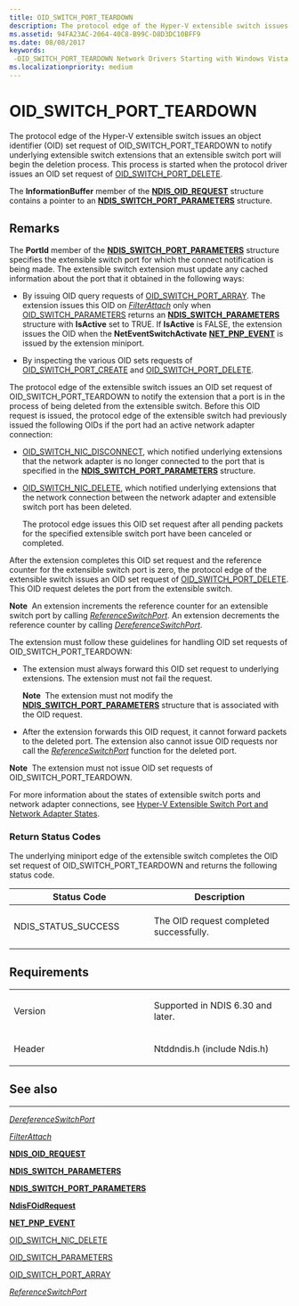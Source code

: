 ```yaml
---
title: OID_SWITCH_PORT_TEARDOWN
description: The protocol edge of the Hyper-V extensible switch issues an object identifier (OID) set request of OID_SWITCH_PORT_TEARDOWN to notify underlying extensible switch extensions that an extensible switch port will begin the deletion process.
ms.assetid: 94FA23AC-2064-40C8-B99C-D8D3DC10BFF9
ms.date: 08/08/2017
keywords: 
 -OID_SWITCH_PORT_TEARDOWN Network Drivers Starting with Windows Vista
ms.localizationpriority: medium
---
```


# OID\_SWITCH\_PORT\_TEARDOWN


The protocol edge of the Hyper-V extensible switch issues an object identifier (OID) set request of OID\_SWITCH\_PORT\_TEARDOWN to notify underlying extensible switch extensions that an extensible switch port will begin the deletion process. This process is started when the protocol driver issues an OID set request of [OID\_SWITCH\_PORT\_DELETE](oid-switch-port-delete.md).

The **InformationBuffer** member of the [**NDIS\_OID\_REQUEST**](https://msdn.microsoft.com/library/windows/hardware/ff566710) structure contains a pointer to an [**NDIS\_SWITCH\_PORT\_PARAMETERS**](https://msdn.microsoft.com/library/windows/hardware/hh598229) structure.

Remarks
-------

The **PortId** member of the [**NDIS\_SWITCH\_PORT\_PARAMETERS**](https://msdn.microsoft.com/library/windows/hardware/hh598229) structure specifies the extensible switch port for which the connect notification is being made. The extensible switch extension must update any cached information about the port that it obtained in the following ways:

-   By issuing OID query requests of [OID\_SWITCH\_PORT\_ARRAY](oid-switch-port-array.md). The extension issues this OID on [*FilterAttach*](https://msdn.microsoft.com/library/windows/hardware/ff549905) only when [OID\_SWITCH\_PARAMETERS](oid-switch-parameters.md) returns an [**NDIS\_SWITCH\_PARAMETERS**](https://msdn.microsoft.com/library/windows/hardware/hh598220) structure with **IsActive** set to TRUE. If **IsActive** is FALSE, the extension issues the OID when the **NetEventSwitchActivate** [**NET\_PNP\_EVENT**](https://msdn.microsoft.com/library/windows/hardware/ff568751) is issued by the extension miniport.

-   By inspecting the various OID sets requests of [OID\_SWITCH\_PORT\_CREATE](oid-switch-port-create.md) and [OID\_SWITCH\_PORT\_DELETE](oid-switch-port-delete.md).

The protocol edge of the extensible switch issues an OID set request of OID\_SWITCH\_PORT\_TEARDOWN to notify the extension that a port is in the process of being deleted from the extensible switch. Before this OID request is issued, the protocol edge of the extensible switch had previously issued the following OIDs if the port had an active network adapter connection:

-   [OID\_SWITCH\_NIC\_DISCONNECT](oid-switch-nic-disconnect.md), which notified underlying extensions that the network adapter is no longer connected to the port that is specified in the [**NDIS\_SWITCH\_PORT\_PARAMETERS**](https://msdn.microsoft.com/library/windows/hardware/hh598229) structure.

-   [OID\_SWITCH\_NIC\_DELETE](oid-switch-nic-delete.md), which notified underlying extensions that the network connection between the network adapter and extensible switch port has been deleted.

    The protocol edge issues this OID set request after all pending packets for the specified extensible switch port have been canceled or completed.

After the extension completes this OID set request and the reference counter for the extensible switch port is zero, the protocol edge of the extensible switch issues an OID set request of [OID\_SWITCH\_PORT\_DELETE](oid-switch-port-delete.md). This OID request deletes the port from the extensible switch.

**Note**  An extension increments the reference counter for an extensible switch port by calling [*ReferenceSwitchPort*](https://msdn.microsoft.com/library/windows/hardware/hh598295). An extension decrements the reference counter by calling [*DereferenceSwitchPort*](https://msdn.microsoft.com/library/windows/hardware/hh598142).

 

The extension must follow these guidelines for handling OID set requests of OID\_SWITCH\_PORT\_TEARDOWN:

-   The extension must always forward this OID set request to underlying extensions. The extension must not fail the request.

    **Note**  The extension must not modify the [**NDIS\_SWITCH\_PORT\_PARAMETERS**](https://msdn.microsoft.com/library/windows/hardware/hh598229) structure that is associated with the OID request.

     

-   After the extension forwards this OID request, it cannot forward packets to the deleted port. The extension also cannot issue OID requests nor call the [*ReferenceSwitchPort*](https://msdn.microsoft.com/library/windows/hardware/hh598295) function for the deleted port.

**Note**  The extension must not issue OID set requests of OID\_SWITCH\_PORT\_TEARDOWN.

 

For more information about the states of extensible switch ports and network adapter connections, see [Hyper-V Extensible Switch Port and Network Adapter States](https://msdn.microsoft.com/library/windows/hardware/hh598182).

### Return Status Codes

The underlying miniport edge of the extensible switch completes the OID set request of OID\_SWITCH\_PORT\_TEARDOWN and returns the following status code.

<table>
<colgroup>
<col width="50%" />
<col width="50%" />
</colgroup>
<thead>
<tr class="header">
<th>Status Code</th>
<th>Description</th>
</tr>
</thead>
<tbody>
<tr class="odd">
<td><p>NDIS_STATUS_SUCCESS</p></td>
<td><p>The OID request completed successfully.</p></td>
</tr>
</tbody>
</table>

 

Requirements
------------

<table>
<colgroup>
<col width="50%" />
<col width="50%" />
</colgroup>
<tbody>
<tr class="odd">
<td><p>Version</p></td>
<td><p>Supported in NDIS 6.30 and later.</p></td>
</tr>
<tr class="even">
<td><p>Header</p></td>
<td>Ntddndis.h (include Ndis.h)</td>
</tr>
</tbody>
</table>

## See also


****
[*DereferenceSwitchPort*](https://msdn.microsoft.com/library/windows/hardware/hh598142)

[*FilterAttach*](https://msdn.microsoft.com/library/windows/hardware/ff549905)

[**NDIS\_OID\_REQUEST**](https://msdn.microsoft.com/library/windows/hardware/ff566710)

[**NDIS\_SWITCH\_PARAMETERS**](https://msdn.microsoft.com/library/windows/hardware/hh598220)

[**NDIS\_SWITCH\_PORT\_PARAMETERS**](https://msdn.microsoft.com/library/windows/hardware/hh598229)

[**NdisFOidRequest**](https://msdn.microsoft.com/library/windows/hardware/ff561830)

[**NET\_PNP\_EVENT**](https://msdn.microsoft.com/library/windows/hardware/ff568751)

[OID\_SWITCH\_NIC\_DELETE](oid-switch-nic-delete.md)

[OID\_SWITCH\_PARAMETERS](oid-switch-parameters.md)

[OID\_SWITCH\_PORT\_ARRAY](oid-switch-port-array.md)

[*ReferenceSwitchPort*](https://msdn.microsoft.com/library/windows/hardware/hh598295)

 

 




